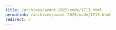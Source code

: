 ```yaml
---
title: /archives/avant-2025/node/1713.html
permalink: /archives/avant-2025/node/1713.html
redirect: /
---
```

